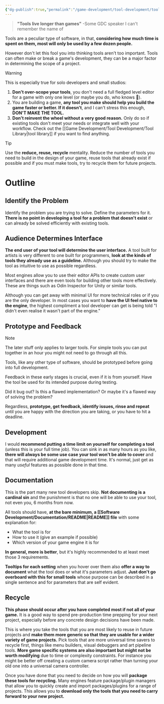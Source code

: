 ```yaml
---
{"dg-publish":true,"permalink":"/game-development/tool-development/tool-development-cycle/","tags":["unfinished"],"noteIcon":"1"}
---
```


>**"Tools live longer than games"**
>-Some GDC speaker I can't remember the name of

Tools are a peculiar type of software, in that, **considering how much time is spent on them, most will only be used by a few dozen people.**

However don't let this fool you into thinking tools aren't too important. Tools can often make or break a game's development, they can be a major factor in determining the scope of a project.

> [!warning]
> This is especially true for solo developers and small studios:
> 1. **Don't over-scope your tools**, you don't need a full fledged level editor for a game with only one level (or maybe you do, who knows 🤷).
> 2. You are building a game, **any tool you make should help you build the game faster or better. If it doesn't**, and I can't stress this enough, **DON'T MAKE THE TOOL.**
> 3. **Don't reinvent the wheel without a very good reason.** Only do so if existing tools don't meet your needs or integrate well with your workflow. Check out the [[Game Development/Tool Development/Tool Library\|tool library]] if you want to find anything.

> [!tip]
> Use the **reduce, reuse, recycle** mentality. Reduce the number of tools you need to build in the design of your game, reuse tools that already exist if possible and if you must make tools, try to recycle them for future projects.

# Outline 

## Identify the Problem 

Identify the problem you are trying to solve. Define the parameters for it. **There is no point in developing a tool for a problem that doesn't exist** or can already be solved efficiently with existing tools.

## Audience Determines Interface 

**The end user of your tool will determine the user interface.** A tool built for artists is very different to one built for programmers, **look at the kinds of tools they already use as a guideline.** Although you should try to make the tool as intuitive to use as possible regardless.

Most engines allow you to use their editor APIs to create custom user interfaces and there are even tools for building other tools more effectively. These are things such as Odin Inspector for Unity or similar tools.

Although you can get away with minimal UI for more technical roles or if you are the only developer. In most cases you want to **have the UI feel native to the engine**, the highest compliment a tool developer can get is being told "I didn't even realise it wasn't part of the engine."

## Prototype and Feedback

> [!note]
> The later stuff only applies to larger tools. For simple tools you can put together in an hour you might not need to go through all this.

Tools, like any other type of software, should be prototyped before going into full development. 

Feedback in these early stages is crucial, even if it is from yourself. Have the tool be used for its intended purpose during testing.

Did it bug out? Is this a flawed implementation? Or maybe it's a flawed way of solving the problem?

Regardless, **prototype, get feedback, identify issues, rinse and repeat** until you are happy with the direction you are taking, or you have to hit a deadline.

## Development

I would **recommend putting a time limit on yourself for completing a tool** (unless this is your full time job). You can sink in as many hours as you like, **there will always be some use case your tool won't be able to cover** and that will require additional game development time. It's normal, just get as many *useful* features as possible done in that time.

## Documentation

This is the part many new tool developers skip. **Not documenting is a cardinal sin** and the punishment is that no one will be able to use your tool, not even you, 6 months from now.

All tools should have, **at the bare minimum, a [[Software Development/Documentation/README\|README]] file** with some explanation for:
- What the tool is for
- How to use it (give an example if possible)
- Which version of your game engine it is for

**In general, more is better**, but it's highly recommended to at least meet those 3 requirements.

**Tooltips for each setting** when you hover over them also **offer a way to document** what the tool does or what it's parameters adjust. **Just don't go overboard with this for small tools** whose purpose can be described in a single sentence and for parameters that are self evident.

## Recycle

**This phase should occur after you have completed most if not all of your game.** It is a good way to spend pre-production time prepping for your next project, especially before any concrete design decisions have been made. 

This is where you take the tools that you are most likely to reuse in future projects and **make them more generic so that they are usable for a wider variety of game projects.** Pick tools that are more universal time savers to recycle first, things like menu builders, visual debuggers and art pipeline tools. **More game specific systems are also important but might not be worth modifying** due to time or complexity constraints. For instance you might be better off creating a custom camera script rather than turning your old one into a universal camera controller.

Once you have done that you need to decide on how you will **package these tools for recycling.** Many engines feature package/plugin managers that allow you to quickly create and import packages/plugins for a range of projects. This allows you to **download only the tools that you need to carry forward to your new project.**